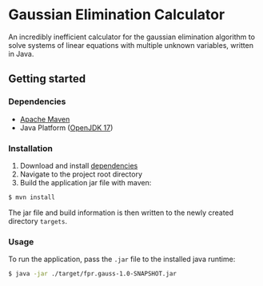 # Gaussian Elimination Calculator

An incredibly inefficient calculator for the gaussian 
elimination algorithm to solve systems of linear equations
with multiple unknown variables, written in Java.

## Getting started

### Dependencies

* [Apache Maven](https://maven.apache.org/)
* Java Platform ([OpenJDK 17](https://jdk.java.net/17/))

### Installation

1. Download and install [dependencies](#Dependencies)
2. Navigate to the project root directory
3. Build the application jar file with maven:

```bash
$ mvn install
```

The jar file and build information is then written to the
newly created directory ```targets```.

### Usage

To run the application, pass the ```.jar``` file to the
installed java runtime:

```bash
$ java -jar ./target/fpr.gauss-1.0-SNAPSHOT.jar
```
